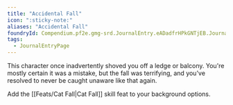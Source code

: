 ```yaml
---
title: "Accidental Fall"
icon: ":sticky-note:"
aliases: "Accidental Fall"
foundryId: Compendium.pf2e.gmg-srd.JournalEntry.eADadfrHPkGNTjEB.JournalEntryPage.w1CGi8GvShiOhA5C
tags:
  - JournalEntryPage
---
```

This character once inadvertently shoved you off a ledge or balcony. You're mostly certain it was a mistake, but the fall was terrifying, and you've resolved to never be caught unaware like that again.

Add the [[Feats/Cat Fall|Cat Fall]] skill feat to your background options.